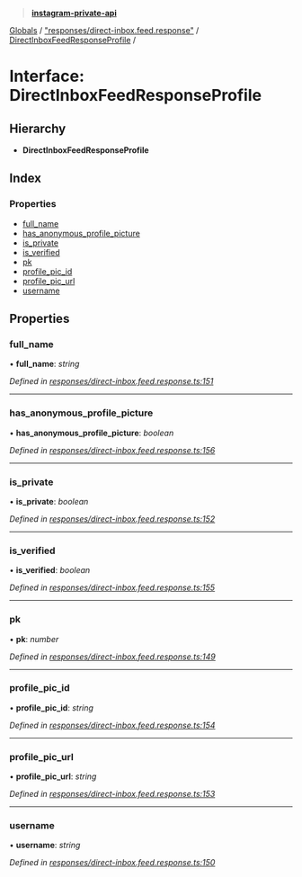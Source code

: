 > **[instagram-private-api](../README.md)**

[Globals](../README.md) / ["responses/direct-inbox.feed.response"](../modules/_responses_direct_inbox_feed_response_.md) / [DirectInboxFeedResponseProfile](_responses_direct_inbox_feed_response_.directinboxfeedresponseprofile.md) /

# Interface: DirectInboxFeedResponseProfile

## Hierarchy

* **DirectInboxFeedResponseProfile**

## Index

### Properties

* [full_name](_responses_direct_inbox_feed_response_.directinboxfeedresponseprofile.md#full_name)
* [has_anonymous_profile_picture](_responses_direct_inbox_feed_response_.directinboxfeedresponseprofile.md#has_anonymous_profile_picture)
* [is_private](_responses_direct_inbox_feed_response_.directinboxfeedresponseprofile.md#is_private)
* [is_verified](_responses_direct_inbox_feed_response_.directinboxfeedresponseprofile.md#is_verified)
* [pk](_responses_direct_inbox_feed_response_.directinboxfeedresponseprofile.md#pk)
* [profile_pic_id](_responses_direct_inbox_feed_response_.directinboxfeedresponseprofile.md#profile_pic_id)
* [profile_pic_url](_responses_direct_inbox_feed_response_.directinboxfeedresponseprofile.md#profile_pic_url)
* [username](_responses_direct_inbox_feed_response_.directinboxfeedresponseprofile.md#username)

## Properties

###  full_name

• **full_name**: *string*

*Defined in [responses/direct-inbox.feed.response.ts:151](https://github.com/dilame/instagram-private-api/blob/173bc62/src/responses/direct-inbox.feed.response.ts#L151)*

___

###  has_anonymous_profile_picture

• **has_anonymous_profile_picture**: *boolean*

*Defined in [responses/direct-inbox.feed.response.ts:156](https://github.com/dilame/instagram-private-api/blob/173bc62/src/responses/direct-inbox.feed.response.ts#L156)*

___

###  is_private

• **is_private**: *boolean*

*Defined in [responses/direct-inbox.feed.response.ts:152](https://github.com/dilame/instagram-private-api/blob/173bc62/src/responses/direct-inbox.feed.response.ts#L152)*

___

###  is_verified

• **is_verified**: *boolean*

*Defined in [responses/direct-inbox.feed.response.ts:155](https://github.com/dilame/instagram-private-api/blob/173bc62/src/responses/direct-inbox.feed.response.ts#L155)*

___

###  pk

• **pk**: *number*

*Defined in [responses/direct-inbox.feed.response.ts:149](https://github.com/dilame/instagram-private-api/blob/173bc62/src/responses/direct-inbox.feed.response.ts#L149)*

___

###  profile_pic_id

• **profile_pic_id**: *string*

*Defined in [responses/direct-inbox.feed.response.ts:154](https://github.com/dilame/instagram-private-api/blob/173bc62/src/responses/direct-inbox.feed.response.ts#L154)*

___

###  profile_pic_url

• **profile_pic_url**: *string*

*Defined in [responses/direct-inbox.feed.response.ts:153](https://github.com/dilame/instagram-private-api/blob/173bc62/src/responses/direct-inbox.feed.response.ts#L153)*

___

###  username

• **username**: *string*

*Defined in [responses/direct-inbox.feed.response.ts:150](https://github.com/dilame/instagram-private-api/blob/173bc62/src/responses/direct-inbox.feed.response.ts#L150)*